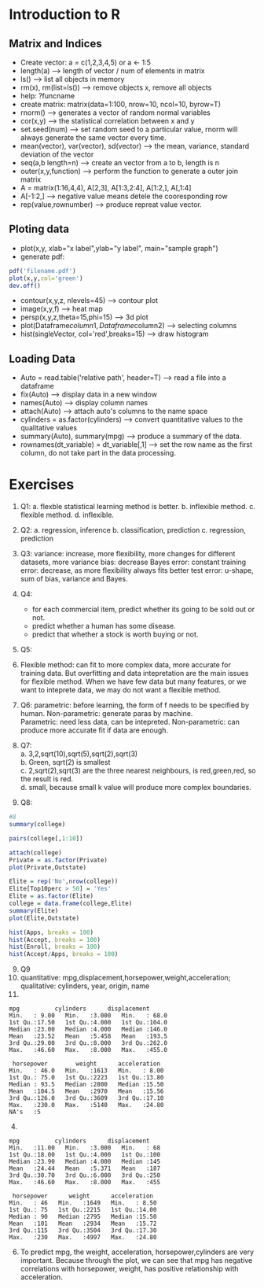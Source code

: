 
# Introduction to R

## Matrix and Indices
* Create vector: a = c(1,2,3,4,5) or a <- 1:5
* length(a) --> length of vector / num of elements in matrix
* ls() --> list all objects in memory
* rm(x), rm(list=ls()) --> remove objects x, remove all objects
* help: ?funcname
* create matrix: matrix(data=1:100, nrow=10, ncol=10, byrow=T)
* rnorm() --> generates a vector of random normal variables
* cor(x,y) --> the statistical correlation between x and y
* set.seed(num) --> set random seed to a particular value, rnorm will always generate the same vector every time.
* mean(vector), var(vector), sd(vector) --> the mean, variance, standard deviation of the vector
* seq(a,b length=n) --> create an vector from a to b, length is n
* outer(x,y,function) --> perform the function to generate a outer join matrix
* A = matrix(1:16,4,4), A[2,3], A[1:3,2:4], A[1:2,], A[,1:4]
* A[-1:2,] --> negative value means detele the cooresponding row
* rep(value,rownumber) --> produce repreat value vector.

## Ploting data
* plot(x,y, xlab="x label",ylab="y label", main="sample graph")
* generate pdf:
```r
pdf('filename.pdf')
plot(x,y,col='green')
dev.off()
```
* contour(x,y,z, nlevels=45) --> contour plot
* image(x,y,f) --> heat map
* persp(x,y,z,theta=15,phi=15) --> 3d plot
* plot(Dataframe$column1, Dataframe$column2) --> selecting columns
* hist(singleVector, col='red',breaks=15) --> draw histogram

## Loading Data
* Auto = read.table('relative path', header=T) --> read a file into a dataframe
* fix(Auto) --> display data in a new window
* names(Auto) --> display column names
* attach(Auto) --> attach auto's columns to the name space
* cylinders = as.factor(cylinders) --> convert quantitative values to the qualitative values
* summary(Auto), summary(mpg) --> produce a summary of the data.
* rownames(dt_variable) = dt_variable[,1] --> set the row name as the first column, do not take part in the data processing.


# Exercises
1. Q1:
  a. flexble statistical learning method is better.
  b. inflexible method.
  c. flexible method.
  d. inflexible.
2. Q2:
  a. regression, inference
  b. classification, prediction
  c. regression, prediction
3. Q3:
  variance: increase, more flexibility, more changes for different datasets, more variance
  bias: decrease
  Bayes error: constant
  training error: decrease, as more flexibility always fits better
  test error: u-shape, sum of bias, variance and Bayes.
4. Q4:
    * for each commercial item, predict whether its going to be sold out or not.
    * predict whether a human has some disease.
    * predict that whether a stock is worth buying or not.
5. Q5:
  1. Flexible method: can fit to more complex data, more accurate for training data. But overfitting and data intepretation are the main issues for flexible method. When we have few data but many features, or we want to inteprete data, we may do not want a flexible method.

6. Q6: parametric: before learning, the form of f needs to be specified by human. Non-parametric: generate paras by machine.  
Parametric: need less data, can be intepreted. Non-parametric: can produce more accurate fit if data are enough.

7. Q7:   
  a. 3,2,sqrt(10),sqrt(5),sqrt(2),sqrt(3)  
  b. Green, sqrt(2) is smallest  
  c. 2,sqrt(2),sqrt(3) are the three nearest neighbours, is red,green,red, so the result is red.  
  d. small, because small k value will produce more complex boundaries.  

8. Q8:
```r
#8
summary(college)

pairs(college[,1:10])

attach(college)
Private = as.factor(Private)
plot(Private,Outstate)

Elite = rep('No',nrow(college))
Elite[Top10perc > 50] = 'Yes'
Elite = as.factor(Elite)
college = data.frame(college,Elite)
summary(Elite)
plot(Elite,Outstate)

hist(Apps, breaks = 100)
hist(Accept, breaks = 100)
hist(Enroll, breaks = 100)
hist(Accept/Apps, breaks = 100)

```

9. Q9
  1. quantitative: mpg,displacement,horsepower,weight,acceleration; qualitative: cylinders, year, origin, name
  2.
  ```
  mpg          cylinders      displacement  
 Min.   : 9.00   Min.   :3.000   Min.   : 68.0  
 1st Qu.:17.50   1st Qu.:4.000   1st Qu.:104.0  
 Median :23.00   Median :4.000   Median :146.0  
 Mean   :23.52   Mean   :5.458   Mean   :193.5  
 3rd Qu.:29.00   3rd Qu.:8.000   3rd Qu.:262.0  
 Max.   :46.60   Max.   :8.000   Max.   :455.0  
                                                
   horsepower        weight      acceleration  
 Min.   : 46.0   Min.   :1613   Min.   : 8.00  
 1st Qu.: 75.0   1st Qu.:2223   1st Qu.:13.80  
 Median : 93.5   Median :2800   Median :15.50  
 Mean   :104.5   Mean   :2970   Mean   :15.56  
 3rd Qu.:126.0   3rd Qu.:3609   3rd Qu.:17.10  
 Max.   :230.0   Max.   :5140   Max.   :24.80  
 NA's   :5
 ```
  4.
  ```
  mpg          cylinders      displacement
 Min.   :11.00   Min.   :3.000   Min.   : 68  
 1st Qu.:18.00   1st Qu.:4.000   1st Qu.:100  
 Median :23.90   Median :4.000   Median :145  
 Mean   :24.44   Mean   :5.371   Mean   :187  
 3rd Qu.:30.70   3rd Qu.:6.000   3rd Qu.:250  
 Max.   :46.60   Max.   :8.000   Max.   :455  
                                              
   horsepower      weight      acceleration  
 Min.   : 46   Min.   :1649   Min.   : 8.50  
 1st Qu.: 75   1st Qu.:2215   1st Qu.:14.00  
 Median : 90   Median :2795   Median :15.50  
 Mean   :101   Mean   :2934   Mean   :15.72  
 3rd Qu.:115   3rd Qu.:3504   3rd Qu.:17.30  
 Max.   :230   Max.   :4997   Max.   :24.80  
 ```
 6. To predict mpg, the weight, acceleration, horsepower,cylinders are very important. Because through the
 plot, we can see that mpg has negative correlations with horsepower, weight, has positive relationship with
 acceleration.
 
